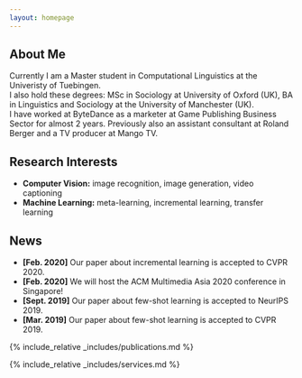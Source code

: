 ```yaml
---
layout: homepage
---
```


## About Me

Currently I am a Master student in Computational Linguistics at the Univeristy of Tuebingen. <br>
I also hold these degrees: MSc in Sociology at University of Oxford (UK), BA in Linguistics and Sociology at the University of Manchester (UK). <br>
I have worked at ByteDance as a marketer at Game Publishing Business Sector for almost 2 years. Previously also an assistant consultant at Roland Berger and a TV producer at Mango TV.

## Research Interests

- **Computer Vision:** image recognition, image generation, video captioning
- **Machine Learning:** meta-learning, incremental learning, transfer learning

## News

- **[Feb. 2020]** Our paper about incremental learning is accepted to CVPR 2020.
- **[Feb. 2020]** We will host the ACM Multimedia Asia 2020 conference in Singapore!
- **[Sept. 2019]** Our paper about few-shot learning is accepted to NeurIPS 2019.
- **[Mar. 2019]** Our paper about few-shot learning is accepted to CVPR 2019.

{% include_relative _includes/publications.md %}

{% include_relative _includes/services.md %}
